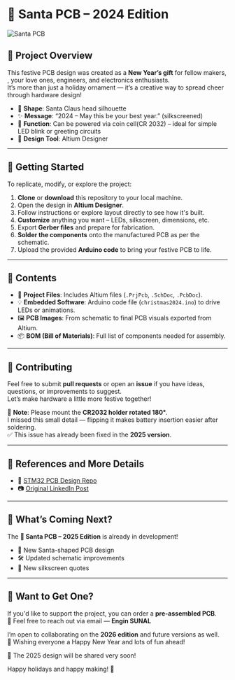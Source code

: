 # 🎅 Santa PCB – 2024 Edition

![Santa PCB]([https://github.com/EnginSUNAL/ChristmasPCB-2024/blob/7627d50f4f276fb5e2f8b65e4a08f6189c02c70c/Images/Final%20Product.jpg](https://github.com/EnginSUNAL/ChristmasPCB-2024/blob/99ea5394959683bfef744c869a4d27ec87f8ff7c/Images/Final_Product.jpg))

## 🎁 Project Overview

This festive PCB design was created as a **New Year’s gift** for fellow makers, , your love ones, engineers, and electronics enthusiasts.  
It’s more than just a holiday ornament — it’s a creative way to spread cheer through hardware design!

- 🎄 **Shape**: Santa Claus head silhouette  
- ✨ **Message**: “2024 – May this be your best year.” (silkscreened)  
- 🔋 **Function**: Can be powered via coin cell(CR 2032) – ideal for simple LED blink or greeting circuits  
- 🧠 **Design Tool**: Altium Designer  

---

## 🚀 Getting Started

To replicate, modify, or explore the project:

1. **Clone** or **download** this repository to your local machine.
2. Open the design in **Altium Designer**.
3. Follow instructions or explore layout directly to see how it's built.
4. **Customize** anything you want – LEDs, silkscreen, dimensions, etc.
5. Export **Gerber files** and prepare for fabrication.
6. **Solder the components** onto the manufactured PCB as per the schematic.
7. Upload the provided **Arduino code** to bring your festive PCB to life.

---

## 📂 Contents

- 📁 **Project Files**: Includes Altium files (`.PrjPcb`, `.SchDoc`, `.PcbDoc`).
- 💡 **Embedded Software**: Arduino code file (`christmas2024.ino`) to drive LEDs or animations.
- 🖼️ **PCB Images**: From schematic to final PCB visuals exported from Altium.
- 📦 **BOM (Bill of Materials)**: Full list of components needed for assembly.

---

## 🤝 Contributing

Feel free to submit **pull requests** or open an **issue** if you have ideas, questions, or improvements to suggest.  
Let’s make hardware a little more festive together!

🔧 **Note**: Please mount the **CR2032 holder rotated 180°**.  
I missed this small detail — flipping it makes battery insertion easier after soldering.  
✅ This issue has already been fixed in the **2025 version**.

---

## 📌 References and More Details

- 🔗 [STM32 PCB Design Repo](https://github.com/EnginSUNAL/ChristmasPCB-2024)
- 📷 [Original LinkedIn Post]([https://www.linkedin.com/posts/enginsunal_i-designed-this-pcb-as-a-new-years-gift-activity-7146878622228811777-rMWC](https://www.linkedin.com/posts/enginsunal_i-designed-this-pcb-as-a-new-years-gift-activity-7146878622228811777-rMWC?utm_source=share&utm_medium=member_desktop&rcm=ACoAAB0byoUBUujyr4Dp2W2GKCXBszzhNvqKYcM))

---

## 📢 What’s Coming Next?

The **🎅 Santa PCB – 2025 Edition** is already in development!

- 🎅 New Santa-shaped PCB design  
- 🛠️ Updated schematic improvements  
- 🌟 New silkscreen quotes  

---

## 💌 Want to Get One?

If you'd like to support the project, you can order a **pre-assembled PCB**.  
📩 Feel free to reach out via email — **Engin SUNAL**

I’m open to collaborating on the **2026 edition** and future versions as well.  
🎉 Wishing everyone a Happy New Year and lots of fun ahead!

🎅 The 2025 design will be shared very soon!

Happy holidays and happy making! 🎄
